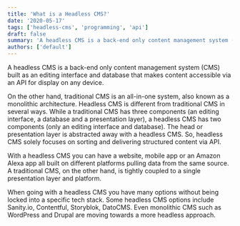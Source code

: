 ```yaml
---
title: 'What is a Headless CMS?'
date: '2020-05-17'
tags: ['headless-cms', 'programming', 'api']
draft: false
summary: 'A headless CMS is a back-end only content management system (CMS) built as an editing interface and database that makes content accessible via an API for display on any device.'
authors: ['default']
---
```


A headless CMS is a back-end only content management system (CMS) built as an editing interface and database that makes content accessible via an API for display on any device.

On the other hand, traditional CMS is an all-in-one system, also known as a monolithic architecture. Headless CMS is different from traditional CMS in several ways. While a traditional CMS has three components (an editing interface, a database and a presentation layer), a headless CMS has two components (only an editing interface and database). The head or presentation layer is abstracted away with a headless CMS. So, headless CMS solely focuses on sorting and delivering structured content via API.

With a headless CMS you can have a website, mobile app or an Amazon Alexa app all built on different platforms pulling data from the same source. A traditional CMS, on the other hand, is tightly coupled to a single presentation layer and platform.

When going with a headless CMS you have many options without being locked into a specific tech stack. Some headless CMS options include Sanity.io, Contentful, Storyblok, DatoCMS. Even monolithic CMS such as WordPress and Drupal are moving towards a more headless approach.
